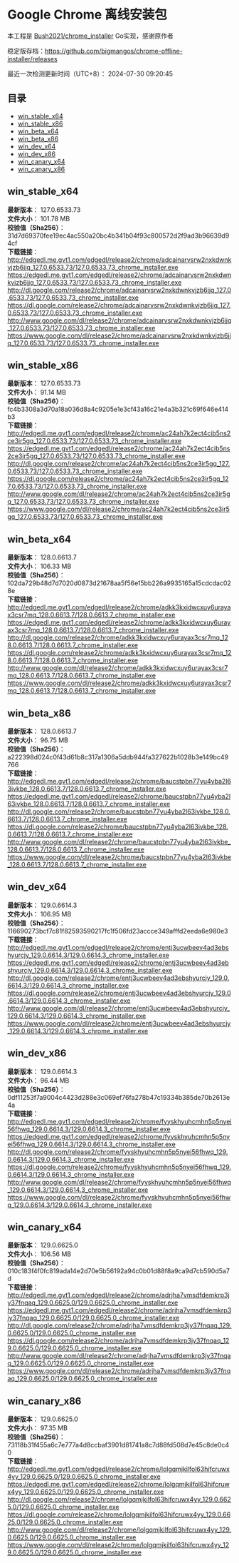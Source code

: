 # Google Chrome 离线安装包
本工程是 [Bush2021/chrome_installer](https://github.com/Bush2021/chrome_installer) Go实现，感谢原作者

稳定版存档：<https://github.com/bigmangos/chrome-offline-installer/releases>

最近一次检测更新时间（UTC+8）：
2024-07-30 09:20:45

## 目录
* [win_stable_x64](https://github.com/bigmangos/chrome-offline-installer?tab=readme-ov-file#win_stable_x64)
* [win_stable_x86](https://github.com/bigmangos/chrome-offline-installer?tab=readme-ov-file#win_stable_x86)
* [win_beta_x64](https://github.com/bigmangos/chrome-offline-installer?tab=readme-ov-file#win_beta_x64)
* [win_beta_x86](https://github.com/bigmangos/chrome-offline-installer?tab=readme-ov-file#win_beta_x86)
* [win_dev_x64](https://github.com/bigmangos/chrome-offline-installer?tab=readme-ov-file#win_dev_x64)
* [win_dev_x86](https://github.com/bigmangos/chrome-offline-installer?tab=readme-ov-file#win_dev_x86)
* [win_canary_x64](https://github.com/bigmangos/chrome-offline-installer?tab=readme-ov-file#win_canary_x64)
* [win_canary_x86](https://github.com/bigmangos/chrome-offline-installer?tab=readme-ov-file#win_canary_x86)

## win_stable_x64
**最新版本**： 127.0.6533.73  
**文件大小**： 101.78 MB  
**校验值（Sha256）**： 31d7d69370fee19ec4ac550a20bc4b341b04f93c800572d2f9ad3b96639d94cf  
**下载链接**：
http://edgedl.me.gvt1.com/edgedl/release2/chrome/adcainarvsrw2nxkdwnkvjzb6jjq_127.0.6533.73/127.0.6533.73_chrome_installer.exe
https://edgedl.me.gvt1.com/edgedl/release2/chrome/adcainarvsrw2nxkdwnkvjzb6jjq_127.0.6533.73/127.0.6533.73_chrome_installer.exe
http://dl.google.com/release2/chrome/adcainarvsrw2nxkdwnkvjzb6jjq_127.0.6533.73/127.0.6533.73_chrome_installer.exe
https://dl.google.com/release2/chrome/adcainarvsrw2nxkdwnkvjzb6jjq_127.0.6533.73/127.0.6533.73_chrome_installer.exe
http://www.google.com/dl/release2/chrome/adcainarvsrw2nxkdwnkvjzb6jjq_127.0.6533.73/127.0.6533.73_chrome_installer.exe
https://www.google.com/dl/release2/chrome/adcainarvsrw2nxkdwnkvjzb6jjq_127.0.6533.73/127.0.6533.73_chrome_installer.exe
## win_stable_x86
**最新版本**： 127.0.6533.73  
**文件大小**： 91.14 MB  
**校验值（Sha256）**： fc4b3308a3d70a18a036d8a4c9205e1e3cf43a16c21e4a3b321c69f646e414b3  
**下载链接**：
http://edgedl.me.gvt1.com/edgedl/release2/chrome/ac24ah7k2ect4cib5ns2ce3ir5gq_127.0.6533.73/127.0.6533.73_chrome_installer.exe
https://edgedl.me.gvt1.com/edgedl/release2/chrome/ac24ah7k2ect4cib5ns2ce3ir5gq_127.0.6533.73/127.0.6533.73_chrome_installer.exe
http://dl.google.com/release2/chrome/ac24ah7k2ect4cib5ns2ce3ir5gq_127.0.6533.73/127.0.6533.73_chrome_installer.exe
https://dl.google.com/release2/chrome/ac24ah7k2ect4cib5ns2ce3ir5gq_127.0.6533.73/127.0.6533.73_chrome_installer.exe
http://www.google.com/dl/release2/chrome/ac24ah7k2ect4cib5ns2ce3ir5gq_127.0.6533.73/127.0.6533.73_chrome_installer.exe
https://www.google.com/dl/release2/chrome/ac24ah7k2ect4cib5ns2ce3ir5gq_127.0.6533.73/127.0.6533.73_chrome_installer.exe
## win_beta_x64
**最新版本**： 128.0.6613.7  
**文件大小**： 106.33 MB  
**校验值（Sha256）**： 102da729b48d7d7020d0873d21678aa5f56e15bb226a9935165a15cdcdac028e  
**下载链接**：
http://edgedl.me.gvt1.com/edgedl/release2/chrome/adkk3kxidwcxuy6urayax3csr7mq_128.0.6613.7/128.0.6613.7_chrome_installer.exe
https://edgedl.me.gvt1.com/edgedl/release2/chrome/adkk3kxidwcxuy6urayax3csr7mq_128.0.6613.7/128.0.6613.7_chrome_installer.exe
http://dl.google.com/release2/chrome/adkk3kxidwcxuy6urayax3csr7mq_128.0.6613.7/128.0.6613.7_chrome_installer.exe
https://dl.google.com/release2/chrome/adkk3kxidwcxuy6urayax3csr7mq_128.0.6613.7/128.0.6613.7_chrome_installer.exe
http://www.google.com/dl/release2/chrome/adkk3kxidwcxuy6urayax3csr7mq_128.0.6613.7/128.0.6613.7_chrome_installer.exe
https://www.google.com/dl/release2/chrome/adkk3kxidwcxuy6urayax3csr7mq_128.0.6613.7/128.0.6613.7_chrome_installer.exe
## win_beta_x86
**最新版本**： 128.0.6613.7  
**文件大小**： 96.75 MB  
**校验值（Sha256）**： a222398d024c0f43d61b8c317a1306a5ddb944fa327622b1028b3e149bc49766  
**下载链接**：
http://edgedl.me.gvt1.com/edgedl/release2/chrome/baucstpbn77yu4yba2l63ivkbe_128.0.6613.7/128.0.6613.7_chrome_installer.exe
https://edgedl.me.gvt1.com/edgedl/release2/chrome/baucstpbn77yu4yba2l63ivkbe_128.0.6613.7/128.0.6613.7_chrome_installer.exe
http://dl.google.com/release2/chrome/baucstpbn77yu4yba2l63ivkbe_128.0.6613.7/128.0.6613.7_chrome_installer.exe
https://dl.google.com/release2/chrome/baucstpbn77yu4yba2l63ivkbe_128.0.6613.7/128.0.6613.7_chrome_installer.exe
http://www.google.com/dl/release2/chrome/baucstpbn77yu4yba2l63ivkbe_128.0.6613.7/128.0.6613.7_chrome_installer.exe
https://www.google.com/dl/release2/chrome/baucstpbn77yu4yba2l63ivkbe_128.0.6613.7/128.0.6613.7_chrome_installer.exe
## win_dev_x64
**最新版本**： 129.0.6614.3  
**文件大小**： 106.95 MB  
**校验值（Sha256）**： 116690273bcf7c81f82593590217fc1f506fd23accce349afffd2eeda6e980e3  
**下载链接**：
http://edgedl.me.gvt1.com/edgedl/release2/chrome/entj3ucwbeev4ad3ebshyurcjy_129.0.6614.3/129.0.6614.3_chrome_installer.exe
https://edgedl.me.gvt1.com/edgedl/release2/chrome/entj3ucwbeev4ad3ebshyurcjy_129.0.6614.3/129.0.6614.3_chrome_installer.exe
http://dl.google.com/release2/chrome/entj3ucwbeev4ad3ebshyurcjy_129.0.6614.3/129.0.6614.3_chrome_installer.exe
https://dl.google.com/release2/chrome/entj3ucwbeev4ad3ebshyurcjy_129.0.6614.3/129.0.6614.3_chrome_installer.exe
http://www.google.com/dl/release2/chrome/entj3ucwbeev4ad3ebshyurcjy_129.0.6614.3/129.0.6614.3_chrome_installer.exe
https://www.google.com/dl/release2/chrome/entj3ucwbeev4ad3ebshyurcjy_129.0.6614.3/129.0.6614.3_chrome_installer.exe
## win_dev_x86
**最新版本**： 129.0.6614.3  
**文件大小**： 96.44 MB  
**校验值（Sha256）**： 0df11253f7a9004c4423d288e3c069ef76fa278b47c19334b385de70b2613e4a  
**下载链接**：
http://edgedl.me.gvt1.com/edgedl/release2/chrome/fyyskhyuhcmhn5p5nyei56fhwq_129.0.6614.3/129.0.6614.3_chrome_installer.exe
https://edgedl.me.gvt1.com/edgedl/release2/chrome/fyyskhyuhcmhn5p5nyei56fhwq_129.0.6614.3/129.0.6614.3_chrome_installer.exe
http://dl.google.com/release2/chrome/fyyskhyuhcmhn5p5nyei56fhwq_129.0.6614.3/129.0.6614.3_chrome_installer.exe
https://dl.google.com/release2/chrome/fyyskhyuhcmhn5p5nyei56fhwq_129.0.6614.3/129.0.6614.3_chrome_installer.exe
http://www.google.com/dl/release2/chrome/fyyskhyuhcmhn5p5nyei56fhwq_129.0.6614.3/129.0.6614.3_chrome_installer.exe
https://www.google.com/dl/release2/chrome/fyyskhyuhcmhn5p5nyei56fhwq_129.0.6614.3/129.0.6614.3_chrome_installer.exe
## win_canary_x64
**最新版本**： 129.0.6625.0  
**文件大小**： 106.56 MB  
**校验值（Sha256）**： 010c183f4f0fc819ada14e2d70e5b56192a94c0b01d88f8a9ca9d7cb590d5a7d  
**下载链接**：
http://edgedl.me.gvt1.com/edgedl/release2/chrome/adrjha7vmsdfdemkrp3jy37fnqaq_129.0.6625.0/129.0.6625.0_chrome_installer.exe
https://edgedl.me.gvt1.com/edgedl/release2/chrome/adrjha7vmsdfdemkrp3jy37fnqaq_129.0.6625.0/129.0.6625.0_chrome_installer.exe
http://dl.google.com/release2/chrome/adrjha7vmsdfdemkrp3jy37fnqaq_129.0.6625.0/129.0.6625.0_chrome_installer.exe
https://dl.google.com/release2/chrome/adrjha7vmsdfdemkrp3jy37fnqaq_129.0.6625.0/129.0.6625.0_chrome_installer.exe
http://www.google.com/dl/release2/chrome/adrjha7vmsdfdemkrp3jy37fnqaq_129.0.6625.0/129.0.6625.0_chrome_installer.exe
https://www.google.com/dl/release2/chrome/adrjha7vmsdfdemkrp3jy37fnqaq_129.0.6625.0/129.0.6625.0_chrome_installer.exe
## win_canary_x86
**最新版本**： 129.0.6625.0  
**文件大小**： 97.35 MB  
**校验值（Sha256）**： 73118b31f455a6c7e777a4d8ccbaf3901d81741a8c7d88fd508d7e45c8de0c40  
**下载链接**：
http://edgedl.me.gvt1.com/edgedl/release2/chrome/lolgqmjkilfol63hifcruwx4yy_129.0.6625.0/129.0.6625.0_chrome_installer.exe
https://edgedl.me.gvt1.com/edgedl/release2/chrome/lolgqmjkilfol63hifcruwx4yy_129.0.6625.0/129.0.6625.0_chrome_installer.exe
http://dl.google.com/release2/chrome/lolgqmjkilfol63hifcruwx4yy_129.0.6625.0/129.0.6625.0_chrome_installer.exe
https://dl.google.com/release2/chrome/lolgqmjkilfol63hifcruwx4yy_129.0.6625.0/129.0.6625.0_chrome_installer.exe
http://www.google.com/dl/release2/chrome/lolgqmjkilfol63hifcruwx4yy_129.0.6625.0/129.0.6625.0_chrome_installer.exe
https://www.google.com/dl/release2/chrome/lolgqmjkilfol63hifcruwx4yy_129.0.6625.0/129.0.6625.0_chrome_installer.exe
